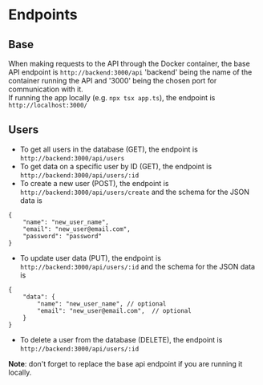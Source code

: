 # Endpoints
## Base
When making requests to the API through the Docker container, the base API endpoint is
```http://backend:3000/api``` 'backend' being the name of the container running the API and '3000' being the chosen port for communication with it.   
If running the app locally (e.g. ```npx tsx app.ts```), the endpoint is ```http://localhost:3000/```

## Users
- To get all users in the database (GET), the endpoint is ```http://backend:3000/api/users```
- To get data on a specific user by ID (GET), the endpoint is ```http://backend:3000/api/users/:id```
- To create a new user (POST), the endpoint is ```http://backend:3000/api/users/create``` and the schema for the JSON data is 
```
{
	"name": "new_user_name",
	"email": "new_user@email.com",
	"password": "password"
} 
```
- To update user data (PUT), the endpoint is ```http://backend:3000/api/users/:id``` and the schema for the JSON data is 
```
{
	"data": {
		"name": "new_user_name", // optional
		"email": "new_user@email.com",  // optional
	}
} 
```
- To delete a user from the database (DELETE), the endpoint is ```http://backend:3000/api/users/:id```   
   
**Note**: don't forget to replace the base api endpoint if you are running it locally.